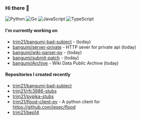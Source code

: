 ### Hi there 👋

![Python](https://img.shields.io/badge/python-3670A0?style=for-the-badge&logo=python&logoColor=ffdd54)
![Go](https://img.shields.io/badge/go-%2300ADD8.svg?style=for-the-badge&logo=go&logoColor=white)
![JavaScript](https://img.shields.io/badge/javascript-%23323330.svg?style=for-the-badge&logo=javascript&logoColor=%23F7DF1E)
![TypeScript](https://img.shields.io/badge/typescript-%23007ACC.svg?style=for-the-badge&logo=typescript&logoColor=white)

#### I'm currently working on

- [trim21/bangumi-bad-subject](https://github.com/trim21/bangumi-bad-subject) -  (today)
- [bangumi/server-private](https://github.com/bangumi/server-private) - HTTP sever for private api (today)
- [bangumi/wiki-parser-py](https://github.com/bangumi/wiki-parser-py) -  (today)
- [bangumi/submit-patch](https://github.com/bangumi/submit-patch) -  (today)
- [bangumi/Archive](https://github.com/bangumi/Archive) - Wiki Data Public Archive (today)

#### Repositories I created recently

- [trim21/bangumi-bad-subject](https://github.com/trim21/bangumi-bad-subject)
- [trim21/rfc3986-stubs](https://github.com/trim21/rfc3986-stubs)
- [trim21/pypika-stubs](https://github.com/trim21/pypika-stubs)
- [trim21/flood-client-py](https://github.com/trim21/flood-client-py) - A python client for https://github.com/jesec/flood
- [trim21/bep14](https://github.com/trim21/bep14)
